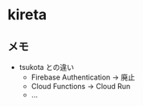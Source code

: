 # kireta

## メモ

- tsukota との違い
  - Firebase Authentication -> 廃止
  - Cloud Functions -> Cloud Run
  - ...
